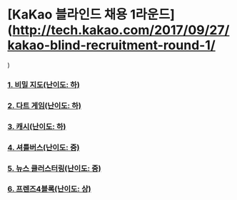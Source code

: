# [KaKao 블라인드 채용 1라운드](http://tech.kakao.com/2017/09/27/kakao-blind-recruitment-round-1/
)

### [1. 비밀 지도(난이도: 하)](https://github.com/wnstkdyu/CSStudy/blob/master/CodingTest/%EC%B9%B4%EC%B9%B4%EC%98%A4%20%EB%B8%94%EB%9D%BC%EC%9D%B8%EB%93%9C%20%EC%B1%84%EC%9A%A9/1round/1.%20%EB%B9%84%EB%B0%80%EC%A7%80%EB%8F%84(%EB%82%9C%EC%9D%B4%EB%8F%84-%ED%95%98).md)

### [2. 다트 게임(난이도: 하)](https://github.com/wnstkdyu/CSStudy/blob/master/CodingTest/%EC%B9%B4%EC%B9%B4%EC%98%A4%20%EB%B8%94%EB%9D%BC%EC%9D%B8%EB%93%9C%20%EC%B1%84%EC%9A%A9/1round/2.%20%EB%8B%A4%ED%8A%B8%20%EA%B2%8C%EC%9E%84(%EB%82%9C%EC%9D%B4%EB%8F%84-%ED%95%98).md)

### [3. 캐시(난이도: 하)](https://github.com/wnstkdyu/CSStudy/blob/master/CodingTest/%EC%B9%B4%EC%B9%B4%EC%98%A4%20%EB%B8%94%EB%9D%BC%EC%9D%B8%EB%93%9C%20%EC%B1%84%EC%9A%A9/1round/3.%20%EC%BA%90%EC%8B%9C(%EB%82%9C%EC%9D%B4%EB%8F%84-%ED%95%98).md)

### [4. 셔틀버스(난이도: 중)](https://github.com/wnstkdyu/CSStudy/blob/master/CodingTest/%EC%B9%B4%EC%B9%B4%EC%98%A4%20%EB%B8%94%EB%9D%BC%EC%9D%B8%EB%93%9C%20%EC%B1%84%EC%9A%A9/1round/4.%20%EC%85%94%ED%8B%80%20%EB%B2%84%EC%8A%A4(%EB%82%9C%EC%9D%B4%EB%8F%84-%EC%A4%91).md)

### [5. 뉴스 클러스터링(난이도: 중)](https://github.com/wnstkdyu/CSStudy/blob/master/CodingTest/%EC%B9%B4%EC%B9%B4%EC%98%A4%20%EB%B8%94%EB%9D%BC%EC%9D%B8%EB%93%9C%20%EC%B1%84%EC%9A%A9/1round/5.%20%EB%89%B4%EC%8A%A4%20%ED%81%B4%EB%9F%AC%EC%8A%A4%ED%84%B0%EB%A7%81(%EB%82%9C%EC%9D%B4%EB%8F%84-%EC%A4%91).md)

### [6. 프렌즈4블록(난이도: 상)](https://github.com/wnstkdyu/CSStudy/blob/master/CodingTest/%EC%B9%B4%EC%B9%B4%EC%98%A4%20%EB%B8%94%EB%9D%BC%EC%9D%B8%EB%93%9C%20%EC%B1%84%EC%9A%A9/1round/6.%20%ED%94%84%EB%A0%8C%EC%A6%884%EB%B8%94%EB%A1%9D(%EB%82%9C%EC%9D%B4%EB%8F%84-%EC%83%81).md)
